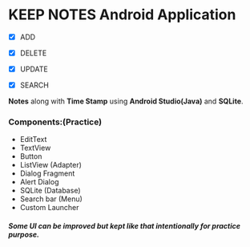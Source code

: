 # KEEP NOTES Android Application

- [x] ADD

- [x] DELETE

- [x] UPDATE

- [x] SEARCH

**Notes** along with **Time Stamp** using **Android Studio(Java)** and **SQLite**.

### Components:(Practice)

- EditText
- TextView
- Button
- ListView (Adapter)
- Dialog Fragment
- Alert Dialog
- SQLite (Database)
- Search bar (Menu)
- Custom Launcher

#### *Some UI can be improved but kept like that intentionally for practice purpose.*
